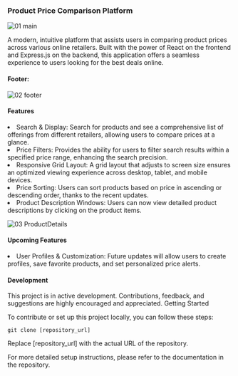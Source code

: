 ### Product Price Comparison Platform

![01 main](https://github.com/Wajola55/react-price-comparison-app/assets/118658753/fcfc1427-4bcc-45be-afe0-220edf1aaf73)


A modern, intuitive platform that assists users in comparing product prices across various online retailers. Built with the power of React on the frontend and Express.js on the backend, this application offers a seamless experience to users looking for the best deals online.

#### Footer:

![02 footer](https://github.com/Wajola55/react-price-comparison-app/assets/118658753/265fcfc3-f67c-4d07-9dd1-ec284971fa31)

#### Features

<li>Search & Display: Search for products and see a comprehensive list of offerings from different retailers, allowing users to compare prices at a glance.

<li>Price Filters: Provides the ability for users to filter search results within a specified price range, enhancing the search precision.

<li>Responsive Grid Layout: A grid layout that adjusts to screen size ensures an optimized viewing experience across desktop, tablet, and mobile devices.

<li>Price Sorting: Users can sort products based on price in ascending or descending order, thanks to the recent updates.

<li>Product Description Windows: Users can now view detailed product descriptions by clicking on the product items.

![03 ProductDetails](https://github.com/Wajola55/react-price-comparison-app/assets/118658753/6d9567f5-044a-4c89-b465-c708b43eb7bb)

#### Upcoming Features

<li>User Profiles & Customization: Future updates will allow users to create profiles, save favorite products, and set personalized price alerts.

#### Development

This project is in active development. Contributions, feedback, and suggestions are highly encouraged and appreciated.
Getting Started

To contribute or set up this project locally, you can follow these steps:


<code>git clone [repository_url]</code>

Replace [repository_url] with the actual URL of the repository.

For more detailed setup instructions, please refer to the documentation in the repository.
